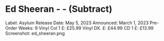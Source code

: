 # Ed Sheeran - - (Subtract)

Label: Asylum
Release Date: May 5, 2023
Announced: March 1, 2023
Pre-Order Weeks: 9
Vinyl Col 1 £: £25.99
Vinyl DX. £: £44.99
CD 1 £: £13.99
Screenshot: ed_sheeran.png